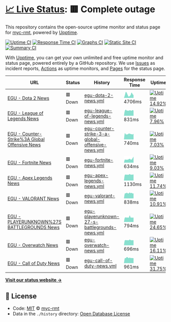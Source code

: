# [📈 Live Status](https://myc-rmt.github.io/upptime): <!--live status--> **🟥 Complete outage**

This repository contains the open-source uptime monitor and status page for [myc-rmt](https://myc-rmt.github.io/upptime), powered by [Upptime](https://github.com/upptime/upptime).

[![Uptime CI](https://github.com/koj-co/upptime/workflows/Uptime%20CI/badge.svg)](https://github.com/koj-co/upptime/actions?query=workflow%3A%22Uptime+CI%22)
[![Response Time CI](https://github.com/koj-co/upptime/workflows/Response%20Time%20CI/badge.svg)](https://github.com/koj-co/upptime/actions?query=workflow%3A%22Response+Time+CI%22)
[![Graphs CI](https://github.com/koj-co/upptime/workflows/Graphs%20CI/badge.svg)](https://github.com/koj-co/upptime/actions?query=workflow%3A%22Graphs+CI%22)
[![Static Site CI](https://github.com/koj-co/upptime/workflows/Static%20Site%20CI/badge.svg)](https://github.com/koj-co/upptime/actions?query=workflow%3A%22Static+Site+CI%22)
[![Summary CI](https://github.com/koj-co/upptime/workflows/Summary%20CI/badge.svg)](https://github.com/koj-co/upptime/actions?query=workflow%3A%22Summary+CI%22)

With [Upptime](https://upptime.js.org), you can get your own unlimited and free uptime monitor and status page, powered entirely by a GitHub repository. We use [Issues](https://github.com/myc-rmt/upptime/issues) as incident reports, [Actions](https://github.com/myc-rmt/upptime/actions) as uptime monitors, and [Pages](https://myc-rmt.github.io/upptime) for the status page.

<!--start: status pages-->
<!-- This summary is generated by Upptime (https://github.com/upptime/upptime) -->
<!-- Do not edit this manually, your changes will be overwritten -->

| URL                                                                                                                                           | Status  | History                                                                                                                                                        | Response Time                                                                                                     | Uptime                                                                                                                                                                                                                                                                                 |
| --------------------------------------------------------------------------------------------------------------------------------------------- | ------- | -------------------------------------------------------------------------------------------------------------------------------------------------------------- | ----------------------------------------------------------------------------------------------------------------- | -------------------------------------------------------------------------------------------------------------------------------------------------------------------------------------------------------------------------------------------------------------------------------------- |
| [EGU - Dota 2 News](https://my-egu.vercel.app/api/news/scrapeGoogle?topic=Dota%202)                                                           | 🟥 Down | [egu-dota-2-news.yml](https://github.com/myc-rmt/upptime/commits/master/history/egu-dota-2-news.yml)                                                           | <img alt="Response time graph" src="./graphs/egu-dota-2-news.png" height="20"> 4706ms                             | [![Uptime 14.92%](https://img.shields.io/endpoint?url=https%3A%2F%2Fraw.githubusercontent.com%2Fmyc-rmt%2Fupptime%2Fmaster%2Fapi%2Fegu-dota-2-news%2Fuptime.json)](https://myc-rmt.github.io/upptime/history/egu-dota-2-news)                                                          |
| [EGU - League of Legends News](https://my-egu.vercel.app/api/news/scrapeGoogle?topic=League%20of%20Legends)                                   | 🟥 Down | [egu-league-of-legends-news.yml](https://github.com/myc-rmt/upptime/commits/master/history/egu-league-of-legends-news.yml)                                     | <img alt="Response time graph" src="./graphs/egu-league-of-legends-news.png" height="20"> 831ms                   | [![Uptime 7.96%](https://img.shields.io/endpoint?url=https%3A%2F%2Fraw.githubusercontent.com%2Fmyc-rmt%2Fupptime%2Fmaster%2Fapi%2Fegu-league-of-legends-news%2Fuptime.json)](https://myc-rmt.github.io/upptime/history/egu-league-of-legends-news)                                     |
| [EGU - Counter-Strike%3A Global Offensive News](https://my-egu.vercel.app/api/news/scrapeGoogle?topic=Counter-Strike%3A%20Global%20Offensive) | 🟥 Down | [egu-counter-strike-3-a-global-offensive-news.yml](https://github.com/myc-rmt/upptime/commits/master/history/egu-counter-strike-3-a-global-offensive-news.yml) | <img alt="Response time graph" src="./graphs/egu-counter-strike-3-a-global-offensive-news.png" height="20"> 740ms | [![Uptime 7.03%](https://img.shields.io/endpoint?url=https%3A%2F%2Fraw.githubusercontent.com%2Fmyc-rmt%2Fupptime%2Fmaster%2Fapi%2Fegu-counter-strike-3-a-global-offensive-news%2Fuptime.json)](https://myc-rmt.github.io/upptime/history/egu-counter-strike-3-a-global-offensive-news) |
| [EGU - Fortnite News](https://my-egu.vercel.app/api/news/scrapeGoogle?topic=Fortnite)                                                         | 🟥 Down | [egu-fortnite-news.yml](https://github.com/myc-rmt/upptime/commits/master/history/egu-fortnite-news.yml)                                                       | <img alt="Response time graph" src="./graphs/egu-fortnite-news.png" height="20"> 634ms                            | [![Uptime 9.03%](https://img.shields.io/endpoint?url=https%3A%2F%2Fraw.githubusercontent.com%2Fmyc-rmt%2Fupptime%2Fmaster%2Fapi%2Fegu-fortnite-news%2Fuptime.json)](https://myc-rmt.github.io/upptime/history/egu-fortnite-news)                                                       |
| [EGU - Apex Legends News](https://my-egu.vercel.app/api/news/scrapeGoogle?topic=Apex%20Legends)                                               | 🟥 Down | [egu-apex-legends-news.yml](https://github.com/myc-rmt/upptime/commits/master/history/egu-apex-legends-news.yml)                                               | <img alt="Response time graph" src="./graphs/egu-apex-legends-news.png" height="20"> 1130ms                       | [![Uptime 11.74%](https://img.shields.io/endpoint?url=https%3A%2F%2Fraw.githubusercontent.com%2Fmyc-rmt%2Fupptime%2Fmaster%2Fapi%2Fegu-apex-legends-news%2Fuptime.json)](https://myc-rmt.github.io/upptime/history/egu-apex-legends-news)                                              |
| [EGU - VALORANT News](https://my-egu.vercel.app/api/news/scrapeGoogle?topic=VALORANT)                                                         | 🟥 Down | [egu-valorant-news.yml](https://github.com/myc-rmt/upptime/commits/master/history/egu-valorant-news.yml)                                                       | <img alt="Response time graph" src="./graphs/egu-valorant-news.png" height="20"> 838ms                            | [![Uptime 10.91%](https://img.shields.io/endpoint?url=https%3A%2F%2Fraw.githubusercontent.com%2Fmyc-rmt%2Fupptime%2Fmaster%2Fapi%2Fegu-valorant-news%2Fuptime.json)](https://myc-rmt.github.io/upptime/history/egu-valorant-news)                                                      |
| [EGU - PLAYERUNKNOWN%27S BATTLEGROUNDS News](https://my-egu.vercel.app/api/news/scrapeGoogle?topic=PLAYERUNKNOWN%27S%20BATTLEGROUNDS)         | 🟥 Down | [egu-playerunknown-27-s-battlegrounds-news.yml](https://github.com/myc-rmt/upptime/commits/master/history/egu-playerunknown-27-s-battlegrounds-news.yml)       | <img alt="Response time graph" src="./graphs/egu-playerunknown-27-s-battlegrounds-news.png" height="20"> 794ms    | [![Uptime 24.65%](https://img.shields.io/endpoint?url=https%3A%2F%2Fraw.githubusercontent.com%2Fmyc-rmt%2Fupptime%2Fmaster%2Fapi%2Fegu-playerunknown-27-s-battlegrounds-news%2Fuptime.json)](https://myc-rmt.github.io/upptime/history/egu-playerunknown-27-s-battlegrounds-news)      |
| [EGU - Overwatch News](https://my-egu.vercel.app/api/news/scrapeGoogle?topic=Overwatch)                                                       | 🟥 Down | [egu-overwatch-news.yml](https://github.com/myc-rmt/upptime/commits/master/history/egu-overwatch-news.yml)                                                     | <img alt="Response time graph" src="./graphs/egu-overwatch-news.png" height="20"> 696ms                           | [![Uptime 16.11%](https://img.shields.io/endpoint?url=https%3A%2F%2Fraw.githubusercontent.com%2Fmyc-rmt%2Fupptime%2Fmaster%2Fapi%2Fegu-overwatch-news%2Fuptime.json)](https://myc-rmt.github.io/upptime/history/egu-overwatch-news)                                                    |
| [EGU - Call of Duty News](https://my-egu.vercel.app/api/news/scrapeGoogle?topic=Call%20of%20Duty)                                             | 🟥 Down | [egu-call-of-duty-news.yml](https://github.com/myc-rmt/upptime/commits/master/history/egu-call-of-duty-news.yml)                                               | <img alt="Response time graph" src="./graphs/egu-call-of-duty-news.png" height="20"> 961ms                        | [![Uptime 31.75%](https://img.shields.io/endpoint?url=https%3A%2F%2Fraw.githubusercontent.com%2Fmyc-rmt%2Fupptime%2Fmaster%2Fapi%2Fegu-call-of-duty-news%2Fuptime.json)](https://myc-rmt.github.io/upptime/history/egu-call-of-duty-news)                                              |

<!--end: status pages-->

[**Visit our status website →**](https://myc-rmt.github.io/upptime)

## 📄 License

- Code: [MIT](./LICENSE) © [myc-rmt](https://myc-rmt.github.io/upptime)
- Data in the `./history` directory: [Open Database License](https://opendatacommons.org/licenses/odbl/1-0/)
